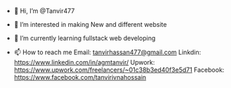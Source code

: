 - 👋 Hi, I’m @Tanvir477
- 👀 I’m interested in making New and different website
- 🌱 I’m currently learning fullstack web developing

- 📫 How to reach me 
 Email: tanvirhassan477@gmail.com
 Linkdin: https://www.linkedin.com/in/agmtanvir/
 Upwork: https://www.upwork.com/freelancers/~01c38b3ed40f3e5d71
 Facebook: https://www.facebook.com/tanvirivnahossain
 

<!---
Tanvir477/Tanvir477 is a ✨ special ✨ repository because its `README.md` (this file) appears on your GitHub profile.
You can click the Preview link to take a look at your changes.
--->
